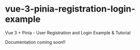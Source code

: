 # vue-3-pinia-registration-login-example

Vue 3 + Pinia - User Registration and Login Example & Tutorial

Documentation coming soon!!